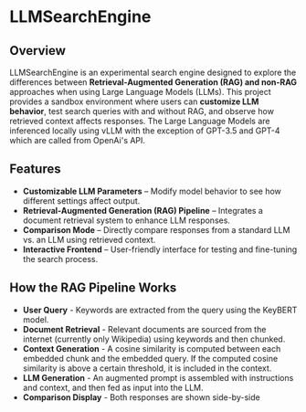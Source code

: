 # LLMSearchEngine

## Overview

LLMSearchEngine is an experimental search engine designed to explore the differences between **Retrieval-Augmented Generation (RAG) and non-RAG** approaches when using Large Language Models (LLMs). This project provides a sandbox environment where users can **customize LLM behavior**, test search queries with and without RAG, and observe how retrieved context affects responses. The Large Language Models are inferenced locally using vLLM with the exception of GPT-3.5 and GPT-4 which are called from OpenAi's API.

## Features

- **Customizable LLM Parameters** – Modify model behavior to see how different settings affect output.
- **Retrieval-Augmented Generation (RAG) Pipeline** – Integrates a document retrieval system to enhance LLM responses.
- **Comparison Mode** – Directly compare responses from a standard LLM vs. an LLM using retrieved context.
- **Interactive Frontend** – User-friendly interface for testing and fine-tuning the search process.

## How the RAG Pipeline Works
- **User Query** - Keywords are extracted from the query using the KeyBERT model.
- **Document Retrieval** - Relevant documents are sourced from the internet (currently only Wikipedia) using keywords and then chunked.
- **Context Generation** - A cosine similarity is computed between each embedded chunk and the embedded query. If the computed cosine similarity is above a certain threshold, it is included in the context.
- **LLM Generation** - An augmented prompt is assembled with instructions and context, and then fed as input into the LLM.
- **Comparison Display** - Both responses are shown side-by-side
